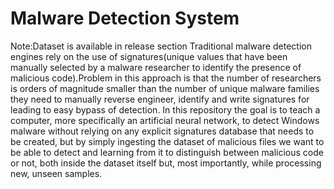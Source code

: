 # Malware Detection System
Note:Dataset is available in release section
Traditional malware detection engines rely on the use of signatures(unique values that have been manually 
selected by a malware researcher to identify the presence of malicious code).Problem in this approach is that the number of researchers is orders of magnitude smaller than the number of unique malware families they need to manually reverse engineer,
identify and write signatures for leading to easy bypass of detection.
In this repository the goal is to teach a computer, more specifically an artificial neural network,
to detect Windows malware without relying on any explicit signatures database that needs to be created,
but by simply ingesting the dataset of malicious files we want to be able to detect and learning from it
to distinguish between malicious code or not, both inside the dataset itself but, most importantly, 
while processing new, unseen samples.

